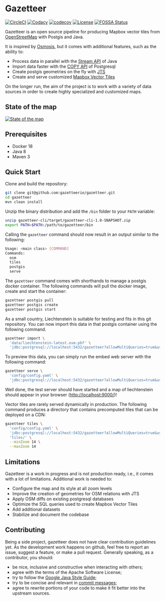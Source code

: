 # Gazetteer

[![CircleCI](https://circleci.com/gh/gazetteerio/gazetteer.svg?style=svg)](https://circleci.com/gh/gazetteerio/gazetteer)
[![Codacy](https://api.codacy.com/project/badge/Grade/9bb5efb0bea54a868cc70b0d9e564767)](https://app.codacy.com/app/bchapuis/gazetteer?utm_source=github.com&utm_medium=referral&utm_content=bchapuis/gazetteer&utm_campaign=Badge_Grade_Dashboard)
[![codecov](https://codecov.io/gh/gazetteerio/gazetteer/branch/master/graph/badge.svg)](https://codecov.io/gh/gazetteerio/gazetteer)
[![License](https://img.shields.io/badge/License-Apache%202.0-blue.svg)](https://opensource.org/licenses/Apache-2.0)
[![FOSSA Status](https://app.fossa.io/api/projects/git%2Bgithub.com%2Fgazetteerio%2Fgazetteer.svg?type=shield)](https://app.fossa.io/projects/git%2Bgithub.com%2Fgazetteerio%2Fgazetteer?ref=badge_shield)

Gazetteer is an open source pipeline for producing Mapbox vector tiles from [OpenStreetMap](https://www.openstreetmap.org) with Postgis and Java.

It is inspired by [Osmosis](https://github.com/openstreetmap/osmosis), but it comes with additional features, such as the ability to:
-   Process data in parallel with the [Stream API](https://docs.oracle.com/javase/8/docs/api/java/util/stream/package-summary.html) of Java
-   Import data faster with the [COPY API](https://www.postgresql.org/docs/11/sql-copy.html) of Postgresql
-   Create postgis geometries on the fly with [JTS](https://github.com/locationtech/jts)
-   Create and serve customized [Mapbox Vector Tiles](https://docs.mapbox.com/vector-tiles/specification/)

On the longer run, the aim of the project is to work with a variety of data sources in order to create highly specialized and customized maps.

## State of the map

[![State of the map](https://github.com/gazetteerio/gazetteer/raw/master/screenshots/2019-12-27.png)](https://www.gazetteer.io/)

## Prerequisites

-   Docker 18
-   Java 8
-   Maven 3

## Quick Start

Clone and build the repository:

```bash
git clone git@github.com:gazetteerio/gazetteer.git
cd gazetteer
mvn clean install
```

Unzip the binary distribution and add the `/bin` folder to your `PATH` variable:

```bash
unzip gazetteer-cli/target/gazetteer-cli-1.0-SNAPSHOT.zip
export PATH=$PATH:/path/to/gazetteer/bin
```

Calling the `gazetteer` command should now result in an output similar to the following:

```bash
Usage: <main class> [COMMAND]
Commands:
  osm
  tiles
  postgis
  serve
```

The `gazetteer` command comes with shorthands to manage a postgis docker container. 
The following commands will pull the docker image, create and start the container:

```bash
gazetteer postgis pull
gazetteer postgis create
gazetteer postgis start
```

As a small country, Liechtenstein is suitable for testing and fits in this git repository. 
You can now import this data in that postgis container using the following command.

```bash
gazetteer import \
  'data/liechtenstein-latest.osm.pbf' \
  'jdbc:postgresql://localhost:5432/gazetteer?allowMultiQueries=true&user=gazetteer&password=gazetteer'
```

To preview this data, you can simply run the embed web server with the following command:

```bash
gazetteer serve \
  'config/config.yaml' \
  'jdbc:postgresql://localhost:5432/gazetteer?allowMultiQueries=true&user=gazetteer&password=gazetteer'
```

Well done, the test server should have started and a map of liechtenstein should appear in your browser ([http://localhost:9000/](http://localhost:8082/))!

Vector tiles are rarely served dynamically in production. The following command produces a directory that contains precomputed tiles that can be deployed on a CDN:

```bash
gazetteer tiles \
  'config/config.yaml' \
  'jdbc:postgresql://localhost:5432/gazetteer?allowMultiQueries=true&user=gazetteer&password=gazetteer' \
  'tiles/' \
  --minZoom 14 \
  --maxZoom 14
```

## Limitations

Gazetteer is a work in progress and is not production ready, i.e., it comes with a lot of limitations. 
Additional work is needed to: 
-   Configure the map and its style at all zoom levels
-   Improve the creation of geometries for OSM relations with JTS
-   Apply OSM diffs on existing postgresql databases
-   Optimize the SQL queries used to create Mapbox Vector Tiles
-   Add additional datasets
-   Stabilize and document the codebase


## Contributing

Being a side project, gazetteer does not have clear contribution guidelines yet.
As the development work happens on github, feel free to report an issue, suggest a feature, or make a pull request.
Generally speaking, as a contributor, you should:
-   be nice, inclusive and constructive when interacting with others;
-   agree with the terms of the Apache Software License;
-   try to follow the [Google Java Style Guide](https://google.github.io/styleguide/javaguide.html);
-   try to be concise and relevant in [commit messages](https://chris.beams.io/posts/git-commit/);
-   agree to rewrite portions of your code to make it fit better into the upstream sources.

